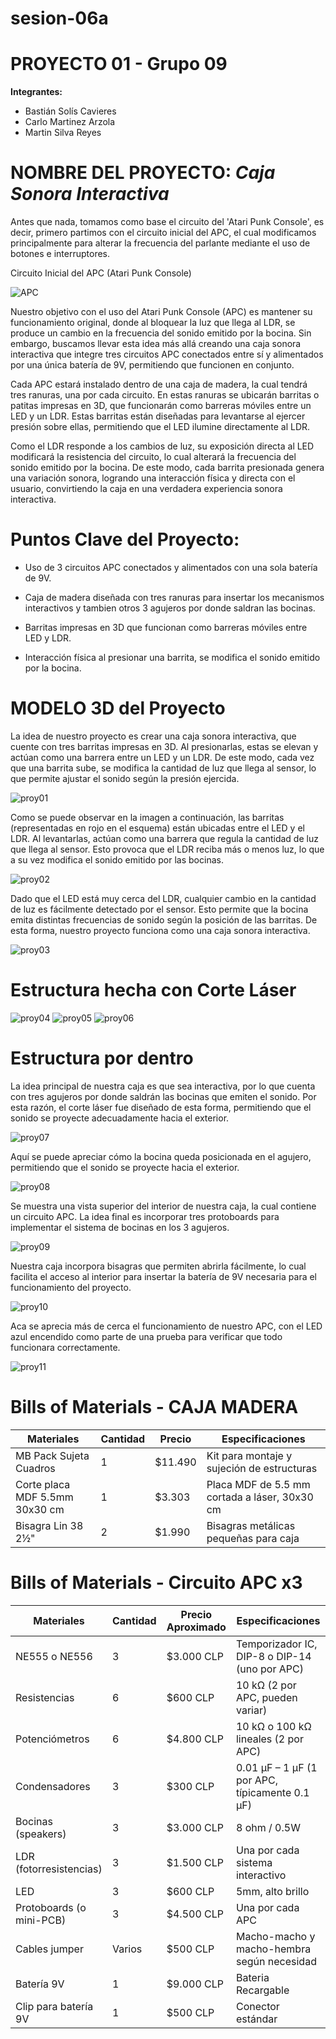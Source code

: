 # sesion-06a

# PROYECTO 01 - Grupo 09 

**Integrantes:**
- Bastián Solís Cavieres
- Carlo Martinez Arzola
- Martin Silva Reyes

# NOMBRE DEL PROYECTO: *Caja Sonora Interactiva*

Antes que nada, tomamos como base el circuito del 'Atari Punk Console', es decir, primero partimos con el circuito inicial del APC, el cual modificamos principalmente para alterar la frecuencia del parlante mediante el uso de botones e interruptores.

Circuito Inicial del APC (Atari Punk Console)

![APC](https://upload.wikimedia.org/wikipedia/commons/f/fa/APC_with_2_555_%28pin_out%29_and_bridge_added.png)

Nuestro objetivo con el uso del Atari Punk Console (APC) es mantener su funcionamiento original, donde al bloquear la luz que llega al LDR, se produce un cambio en la frecuencia del sonido emitido por la bocina. Sin embargo, buscamos llevar esta idea más allá creando una caja sonora interactiva que integre tres circuitos APC conectados entre sí y alimentados por una única batería de 9V, permitiendo que funcionen en conjunto.

Cada APC estará instalado dentro de una caja de madera, la cual tendrá tres ranuras, una por cada circuito. En estas ranuras se ubicarán barritas o patitas impresas en 3D, que funcionarán como barreras móviles entre un LED y un LDR. Estas barritas están diseñadas para levantarse al ejercer presión sobre ellas, permitiendo que el LED ilumine directamente al LDR.

Como el LDR responde a los cambios de luz, su exposición directa al LED modificará la resistencia del circuito, lo cual alterará la frecuencia del sonido emitido por la bocina. De este modo, cada barrita presionada genera una variación sonora, logrando una interacción física y directa con el usuario, convirtiendo la caja en una verdadera experiencia sonora interactiva.

# Puntos Clave del Proyecto:

- Uso de 3 circuitos APC conectados y alimentados con una sola batería de 9V.

- Caja de madera diseñada con tres ranuras para insertar los mecanismos interactivos y tambien otros 3 agujeros por donde saldran las bocinas.

- Barritas impresas en 3D que funcionan como barreras móviles entre LED y LDR.

- Interacción física al presionar una barrita, se modifica el sonido emitido por la bocina.

# MODELO 3D del Proyecto

La idea de nuestro proyecto es crear una caja sonora interactiva, que cuente con tres barritas impresas en 3D. Al presionarlas, estas se elevan y actúan como una barrera entre un LED y un LDR. De este modo, cada vez que una barrita sube, se modifica la cantidad de luz que llega al sensor, lo que permite ajustar el sonido según la presión ejercida.

![proy01](proy01.jpeg)

Como se puede observar en la imagen a continuación, las barritas (representadas en rojo en el esquema) están ubicadas entre el LED y el LDR. Al levantarlas, actúan como una barrera que regula la cantidad de luz que llega al sensor. Esto provoca que el LDR reciba más o menos luz, lo que a su vez modifica el sonido emitido por las bocinas.

![proy02](proy02.jpeg)

Dado que el LED está muy cerca del LDR, cualquier cambio en la cantidad de luz es fácilmente detectado por el sensor. Esto permite que la bocina emita distintas frecuencias de sonido según la posición de las barritas. De esta forma, nuestro proyecto funciona como una caja sonora interactiva.

![proy03](proy03.jpeg)


# Estructura hecha con Corte Láser

![proy04](proy04.jpeg)
![proy05](proy05.jpeg)
![proy06](proy06.jpeg)

# Estructura por dentro

La idea principal de nuestra caja es que sea interactiva, por lo que cuenta con tres agujeros por donde saldrán las bocinas que emiten el sonido. Por esta razón, el corte láser fue diseñado de esta forma, permitiendo que el sonido se proyecte adecuadamente hacia el exterior.

![proy07](proy07.jpeg)

Aquí se puede apreciar cómo la bocina queda posicionada en el agujero, permitiendo que el sonido se proyecte hacia el exterior.

![proy08](proy08.jpeg)

Se muestra una vista superior del interior de nuestra caja, la cual contiene un circuito APC. La idea final es incorporar tres protoboards para implementar el sistema de bocinas en los 3 agujeros.

![proy09](proy09.jpeg)

Nuestra caja incorpora bisagras que permiten abrirla fácilmente, lo cual facilita el acceso al interior para insertar la batería de 9V necesaria para el funcionamiento del proyecto. 

![proy10](proy10.jpeg)

Aca se aprecia más de cerca el funcionamiento de nuestro APC, con el LED azul encendido como parte de una prueba para verificar que todo funcionara correctamente.

![proy11](proy11.jpeg)

# Bills of Materials - CAJA MADERA

| Materiales                   | Cantidad | Precio   | Especificaciones                         |
|-----------------------------|----------|----------|------------------------------------------|
| MB Pack Sujeta Cuadros      | 1        | $11.490  | Kit para montaje y sujeción de estructuras |
| Corte placa MDF 5.5mm 30x30 cm | 1     | $3.303   | Placa MDF de 5.5 mm cortada a láser, 30x30 cm |
| Bisagra Lin 38 2½"           | 2        | $1.990   | Bisagras metálicas pequeñas para caja    |

# Bills of Materials - Circuito APC x3 

| Materiales               | Cantidad | Precio Aproximado | Especificaciones                                 |
|--------------------------|----------|--------------------|--------------------------------------------------|
| NE555 o NE556            | 3        | $3.000 CLP         | Temporizador IC, DIP-8 o DIP-14 (uno por APC)    |
| Resistencias             | 6        | $600 CLP           | 10 kΩ (2 por APC, pueden variar)                 |
| Potenciómetros           | 6        | $4.800 CLP         | 10 kΩ o 100 kΩ lineales (2 por APC)              |
| Condensadores            | 3        | $300 CLP           | 0.01 µF – 1 µF (1 por APC, típicamente 0.1 µF)   |
| Bocinas (speakers)       | 3        | $3.000 CLP         | 8 ohm / 0.5W                                     |
| LDR (fotorresistencias)  | 3        | $1.500 CLP         | Una por cada sistema interactivo                 |
| LED                      | 3        | $600 CLP           | 5mm, alto brillo                                 |
| Protoboards (o mini-PCB) | 3        | $4.500 CLP         | Una por cada APC                                 |
| Cables jumper            | Varios   | $500 CLP           | Macho-macho y macho-hembra según necesidad       |
| Batería 9V               | 1        | $9.000 CLP         | Bateria Recargable                               |
| Clip para batería 9V     | 1        | $500 CLP           | Conector estándar                                |









